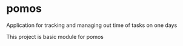 # pomos

Application for tracking and managing out time of tasks on one days

This project is basic module for pomos